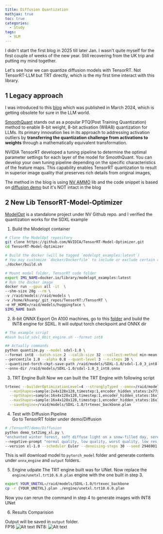 ```yaml
---
title: Diffusion Quantization
mathjax: true
toc: true
categories:
  - Study
tags:
  - VLM
---
```


I didn't start the first blog in 2025 till later Jan. I wasn't quite myself for the first couple of weeks of the new year. Still recovering from the UK trip and putting my mind together.

Let's see how we can quantize diffusion models with TensorRT. Not TensorRT-LLM but TRT directly, which is the my first time interact with this library.

## 1 Legacy approach
I was introduced to this [blog](https://developer.nvidia.com/blog/tensorrt-accelerates-stable-diffusion-nearly-2x-faster-with-8-bit-post-training-quantization/) which was published in March 2024, which is getting obsolete for sure in the LLM world. 

[SmoothQuant](https://arxiv.org/pdf/2211.10438.pdf) stands out as a popular PTQ(Post Training Quantization) method to enable 8-bit weight, 8-bit activation (W8A8) quantization for LLMs. Its primary innovation lies in its approach to addressing activation outliers by **transferring the quantization challenge from activations to weights** through a mathematically equivalent transformation. 

NVIDIA TensorRT developed a tuning pipeline to determine the optimal parameter settings for each layer of the model for SmoothQuant.  You can develop your own tuning pipeline depending on the specific characteristics of the feature maps. This capability enables TensorRT quantization to result in superior image quality that preserves rich details from original images,

The method in the blog is using [NV AMMO](https://pypi.org/project/nvidia-ammo/) lib and the code snippet is based on [diffusion demo](https://github.com/NVIDIA/TensorRT/tree/release/10.2/demo/Diffusion) but it's NOT intact in the blog

## 2 New Lib TensorRT-Model-Optimizer

[ModelOpt](https://github.com/NVIDIA/TensorRT-Model-Optimizer) is a standalone project under NV Github repo. and I verified the quantization works for the SDXL example

1. Build the Modelopt container  

  ```sh
  # Clone the ModelOpt repository
  git clone https://github.com/NVIDIA/TensorRT-Model-Optimizer.git
  cd TensorRT-Model-Optimizer

  # Build the docker (will be tagged `modelopt_examples:latest`)
  # You may customize `docker/Dockerfile` to include or exclude certain dependencies you may or may not need.
  ./docker/build.sh

  # Mount model folder, TensorRT code folder
  export IMG_NAME=docker.io/library/modelopt_examples:latest
  # Run the docker image
  docker run --gpus all -it  \
  --shm-size 20g --rm \
  -v /raid/models:/raid/models \
  -v /home/khuang/_git_repos/TensorRT:/TensorRT \
  -e HF_HOME=/raid/models/huggingface \
  $IMG_NAME bash
  ```  

2. 8-bit ONNX Export 
On A100 machines, go to this [folder](https://github.com/NVIDIA/TensorRT-Model-Optimizer/tree/main/diffusers/quantization) and build the INT8 engine for SDXL. It will output torch checkpoint and ONNX dir  

  ```sh
  # The example script 
  #bash build_sdxl_8bit_engine.sh --format int8

  ## Actually commands
  python quantize.py --model sdxl-1.0 \
  --format int8 --batch-size 2 --calib-size 32 --collect-method min-mean \
  --percentile 1.0 --alpha 0.8 --quant-level 3 --n-steps 20 \
  --quantized-torch-ckpt-save-path /raid/models/SDXL-1.0/sdxl-1.0_3_int8.pt \
  --onnx-dir /raid/models/SDXL-1.0/sdxl-1.0_3_int8.onnx
  ```

3. TRT Engine Built
Now we can built the TRT Engine with following script  

```sh
trtexec --builderOptimizationLevel=4 --stronglyTyped --onnx=/raid/models/SDXL-1.0/sdxl-1.0_3_int8.onnx/backbone.onnx \
  --minShapes=sample:2x4x128x128,timestep:1,encoder_hidden_states:2x77x2048,text_embeds:2x1280,time_ids:2x6 \
  --optShapes=sample:16x4x128x128,timestep:1,encoder_hidden_states:16x77x2048,text_embeds:16x1280,time_ids:16x6 \
  --maxShapes=sample:16x4x128x128,timestep:1,encoder_hidden_states:16x77x2048,text_embeds:16x1280,time_ids:16x6 \
  --saveEngine=/raid/models/SDXL-1.0/trtexec_backbone.plan
```

4. Test with Diffusion Pipeline  
Go to TensorRT folder under demo/Diffusion  

```sh
# /TensorRT/demo/Diffusion
python demo_txt2img_xl.py \
"enchanted winter forest, soft diffuse light on a snow-filled day, serene nature scene, the forest is illuminated by the snow" \
--negative-prompt "normal quality, low quality, worst quality, low res, blurry, nsfw, nude" \
--version xl-1.0 --scheduler Euler --denoising-steps 30 --seed 2946901
```
This is will download model to `pytorch_model` folder and generate contents under `onnx`,`engine` and `output` folders. 

5. Engine udpate
The TRT engine built was for UNet. Now replace the `engine/unetxl.trt10.6.0.plan` engine with the one built in step 3.  

```sh
export YOUR_UNETXL=/raid/models/SDXL-1.0/trtexec_backbone
cp -r {YOUR_UNETXL}.plan ./engine/unetxl.trt10.6.0.plan  
```
Now you can rerun the command in step 4 to generate images with INT8 UNet

6. Results Comparision

Output will be saved in `output` folder.  
FP16
![Alt text](/code23/assets/images/2025/25-01-23-Diffusion-Quantize_files/fp16.png)
INT8:
![Alt text](/code23/assets/images/2025/25-01-23-Diffusion-Quantize_files/int8.png)